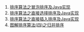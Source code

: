 1. [排序算法之冒泡排序及Java实现](https://blog.csdn.net/xdzhouxin/article/details/80017719)
2. [排序算法之直接选择排序及Java实现](https://blog.csdn.net/xdzhouxin/article/details/80017538)
3. [排序算法之直接插入排序及Java实现](https://blog.csdn.net/xdzhouxin/article/details/80024190)
4. [图解排序算法(四)之归并排序](https://www.cnblogs.com/chengxiao/p/6194356.html)
